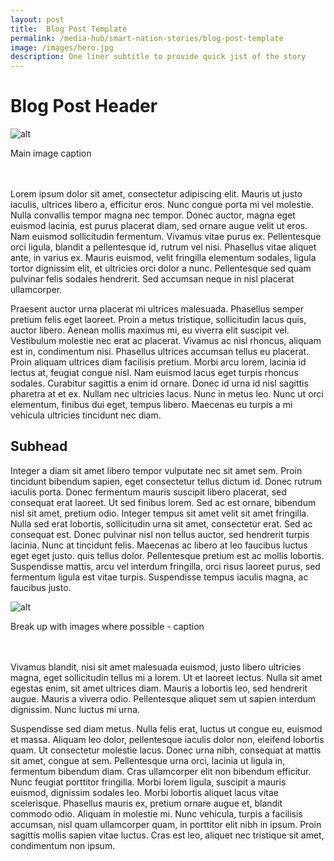```yaml
---
layout: post
title:  Blog Post Template 
permalink: /media-hub/smart-nation-stories/blog-post-template
image: /images/hero.jpg
description: One liner subtitle to provide quick jist of the story 
---
```


# Blog Post Header

![alt](/images/hero.jpg)
<figcaption>Main image caption </figcaption><br><br>

Lorem ipsum dolor sit amet, consectetur adipiscing elit. Mauris ut justo iaculis, ultrices libero a, efficitur eros. Nunc congue porta mi vel molestie. Nulla convallis tempor magna nec tempor. Donec auctor, magna eget euismod lacinia, est purus placerat diam, sed ornare augue velit ut eros. Nam euismod sollicitudin fermentum. Vivamus vitae purus ex. Pellentesque orci ligula, blandit a pellentesque id, rutrum vel nisi. Phasellus vitae aliquet ante, in varius ex. Mauris euismod, velit fringilla elementum sodales, ligula tortor dignissim elit, et ultricies orci dolor a nunc. Pellentesque sed quam pulvinar felis sodales hendrerit. Sed accumsan neque in nisl placerat ullamcorper.

Praesent auctor urna placerat mi ultrices malesuada. Phasellus semper pretium felis eget laoreet. Proin a metus tristique, sollicitudin lacus quis, auctor libero. Aenean mollis maximus mi, eu viverra elit suscipit vel. Vestibulum molestie nec erat ac placerat. Vivamus ac nisl rhoncus, aliquam est in, condimentum nisi. Phasellus ultrices accumsan tellus eu placerat. Proin aliquam ultrices diam facilisis pretium. Morbi arcu lorem, lacinia id lectus at, feugiat congue nisl. Nam euismod lacus eget turpis rhoncus sodales. Curabitur sagittis a enim id ornare. Donec id urna id nisl sagittis pharetra at et ex. Nullam nec ultricies lacus. Nunc in metus leo. Nunc ut orci elementum, finibus dui eget, tempus libero. Maecenas eu turpis a mi vehicula ultricies tincidunt nec diam.

## Subhead
Integer a diam sit amet libero tempor vulputate nec sit amet sem. Proin tincidunt bibendum sapien, eget consectetur tellus dictum id. Donec rutrum iaculis porta. Donec fermentum mauris suscipit libero placerat, sed consequat erat laoreet. Ut sed finibus lorem. Sed ac est ornare, bibendum nisl sit amet, pretium odio. Integer tempus sit amet velit sit amet fringilla. Nulla sed erat lobortis, sollicitudin urna sit amet, consectetur erat. Sed ac consequat est. Donec pulvinar nisl non tellus auctor, sed hendrerit turpis lacinia. Nunc at tincidunt felis. Maecenas ac libero at leo faucibus luctus eget eget justo.  quis tellus dolor. Pellentesque pretium est ac mollis lobortis. Suspendisse mattis, arcu vel interdum fringilla, orci risus laoreet purus, sed fermentum ligula est vitae turpis. Suspendisse tempus iaculis magna, ac faucibus justo.


![alt](/images/hero.jpg)
<figcaption>Break up with images where possible - caption</figcaption><br><br>

Vivamus blandit, nisi sit amet malesuada euismod, justo libero ultricies magna, eget sollicitudin tellus mi a lorem. Ut et laoreet lectus. Nulla sit amet egestas enim, sit amet ultrices diam. Mauris a lobortis leo, sed hendrerit augue. Mauris a viverra odio. Pellentesque aliquet sem ut sapien interdum dignissim. Nunc luctus mi urna.

Suspendisse sed diam metus. Nulla felis erat, luctus ut congue eu, euismod et massa. Aliquam leo dolor, pellentesque iaculis dolor non, eleifend lobortis quam. Ut consectetur molestie lacus. Donec urna nibh, consequat at mattis sit amet, congue at sem. Pellentesque urna orci, lacinia ut ligula in, fermentum bibendum diam. Cras ullamcorper elit non bibendum efficitur. Nunc feugiat porttitor fringilla. Morbi lorem ligula, suscipit a mauris euismod, dignissim sodales leo. Morbi lobortis aliquet lacus vitae scelerisque. Phasellus mauris ex, pretium ornare augue et, blandit commodo odio. Aliquam in molestie mi. Nunc vehicula, turpis a facilisis accumsan, nisl quam ullamcorper quam, in porttitor elit nibh in ipsum. Proin sagittis mollis sapien vitae luctus. Cras est leo, aliquet nec tristique sit amet, condimentum non ipsum.
